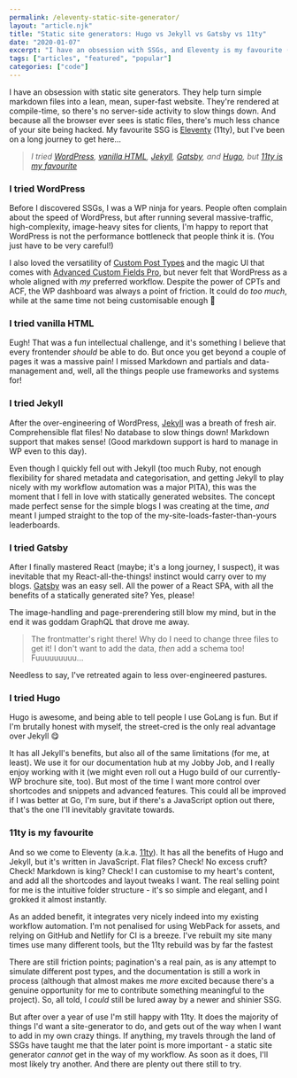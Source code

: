 ```yaml
---
permalink: /eleventy-static-site-generator/
layout: "article.njk"
title: "Static site generators: Hugo vs Jekyll vs Gatsby vs 11ty"
date: "2020-01-07"
excerpt: "I have an obsession with SSGs, and Eleventy is my favourite (even better than Hugo, Jekyll, and Gatsby)."
tags: ["articles", "featured", "popular"]
categories: ["code"]
---
```


I have an obsession with static site generators. They help turn simple markdown files into a lean, mean, super-fast website. They're rendered at compile-time, so there's no server-side activity to slow things down. And because all the browser ever sees is static files, there's much less chance of your site being hacked. My favourite SSG is [Eleventy](https://www.11ty.dev/) (11ty), but I've been on a long journey to get here...

> _I tried [WordPress](#i-tried-wordpress), [vanilla HTML](#i-tried-vanilla-html), [Jekyll](#i-tried-jekyll), [Gatsby](#i-tried-gatsby), and [Hugo](#i-tried-hugo), but [11ty is my favourite](#11ty-is-my-favourite)_

### I tried WordPress

Before I discovered SSGs, I was a WP ninja for years. People often complain about the speed of WordPress, but after running several massive-traffic, high-complexity, image-heavy sites for clients, I'm happy to report that WordPress is not the performance bottleneck that people think it is. (You just have to be very careful!)

I also loved the versatility of [Custom Post Types](https://developer.wordpress.org/reference/functions/register_post_type/) and the magic UI that comes with [Advanced Custom Fields Pro](https://www.advancedcustomfields.com/pro/), but never felt that WordPress as a whole aligned with _my_ preferred workflow. Despite the power of CPTs and ACF, the WP dashboard was always a point of friction. It could do _too much_, while at the same time not being customisable enough 😬

### I tried vanilla HTML

Eugh! That was a fun intellectual challenge, and it's something I believe that every frontender _should_ be able to do. But once you get beyond a couple of pages it was a massive pain! I missed Markdown and partials and data-management and, well, all the things people use frameworks and systems for!

### I tried Jekyll

After the over-engineering of WordPress, [Jekyll](https://jekyllrb.com/) was a breath of fresh air. Comprehensible flat files! No database to slow things down! Markdown support that makes sense! (Good markdown support is hard to manage in WP even to this day).

Even though I quickly fell out with Jekyll (too much Ruby, not enough flexibility for shared metadata and categorisation, and getting Jekyll to play nicely with my workflow automation was a major PITA), this was the moment that I fell in love with statically generated websites. The concept made perfect sense for the simple blogs I was creating at the time, _and_ meant I jumped straight to the top of the my-site-loads-faster-than-yours leaderboards.

### I tried Gatsby

After I finally mastered React (maybe; it's a long journey, I suspect), it was inevitable that my React-all-the-things! instinct would carry over to my blogs. [Gatsby](https://www.gatsbyjs.org/) was an easy sell. All the power of a React SPA, with all the benefits of a statically generated site? Yes, please!

The image-handling and page-prerendering still blow my mind, but in the end it was goddam GraphQL that drove me away.

> The frontmatter's right there! Why do I need to change three files to get it! I don't want to add the data, _then_ add a schema too! Fuuuuuuuuu...

Needless to say, I've retreated again to less over-engineered pastures.

### I tried Hugo

Hugo is awesome, and being able to tell people I use GoLang is fun. But if I'm brutally honest with myself, the street-cred is the only real advantage over Jekyll 😋

It has all Jekyll's benefits, but also all of the same limitations (for me, at least). We use it for our documentation hub at my Jobby Job, and I really enjoy working with it (we might even roll out a Hugo build of our currently-WP brochure site, too). But most of the time I want more control over shortcodes and snippets and advanced features. This could all be improved if I was better at Go, I'm sure, but if there's a JavaScript option out there, that's the one I'll inevitably gravitate towards.

### 11ty is my favourite

And so we come to Eleventy (a.k.a. [11ty](https://www.11ty.dev/)). It has all the benefits of Hugo and Jekyll, but it's written in JavaScript. Flat files? Check! No excess cruft? Check! Markdown is king? Check! I can customise to my heart's content, and add all the shortcodes and layout tweaks I want. The real selling point for me is the intuitive folder structure - it's so simple and elegant, and I grokked it almost instantly.

As an added benefit, it integrates very nicely indeed into my existing workflow automation. I'm not penalised for using WebPack for assets, and relying on GitHub and Netlify for CI is a breeze. I've rebuilt my site many times use many different tools, but the 11ty rebuild was by far the fastest

There are still friction points; pagination's a real pain, as is any attempt to simulate different post types, and the documentation is still a work in process (although that almost makes me _more_ excited because there's a genuine opportunity for me to contribute something meaningful to the project). So, all told, I _could_ still be lured away by a newer and shinier SSG.

But after over a year of use I'm still happy with 11ty. It does the majority of things I'd want a site-generator to do, and gets out of the way when I want to add in my own crazy things. If anything, my travels through the land of SSGs have taught me that the later point is more important - a static site generator _cannot_ get in the way of my workflow. As soon as it does, I'll most likely try another. And there are plenty out there still to try.
